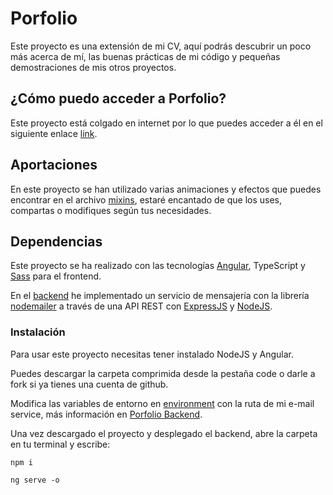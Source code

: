 # Porfolio

Este proyecto es una extensión de mi CV, aquí podrás descubrir un poco más acerca de mí, las buenas prácticas de mi código y pequeñas demostraciones de mis otros proyectos.

## ¿Cómo puedo acceder a Porfolio?
Este proyecto está colgado en internet por lo que puedes acceder a él en el siguiente enlace [link](https://porfolio2.onrender.com/).

## Aportaciones
En este proyecto se han utilizado varias animaciones y efectos que puedes encontrar en el archivo [mixins](https://github.com/MikeJGT/Porfolio/blob/main/src/styles/_mixins.scss), estaré encantado de que los uses, compartas o modifiques según tus necesidades.

## Dependencias
 
Este proyecto se ha realizado con las tecnologías [Angular](https://angular.io/), TypeScript y [Sass](https://sass-lang.com/) para el frontend. 

En el [backend](https://github.com/MikeJGT/PorfolioBackend) he implementado un servicio de mensajería con la librería [nodemailer](https://nodemailer.com/) a través de una API REST con [ExpressJS](https://expressjs.com/es) y [NodeJS](https://nodejs.org/en). 

### Instalación 
Para usar este proyecto necesitas tener instalado NodeJS y Angular.

Puedes descargar la carpeta comprimida desde la pestaña code o darle a fork si ya tienes una cuenta de github.

Modifica las variables de entorno en [environment](https://github.com/MikeJGT/Porfolio/tree/main/src/environments) con la ruta de mi e-mail service, más información en [Porfolio Backend](https://github.com/MikeJGT/PorfolioBackend).

Una vez descargado el proyecto y desplegado el backend, abre la carpeta en tu terminal y escribe:

```
npm i 

ng serve -o
```
